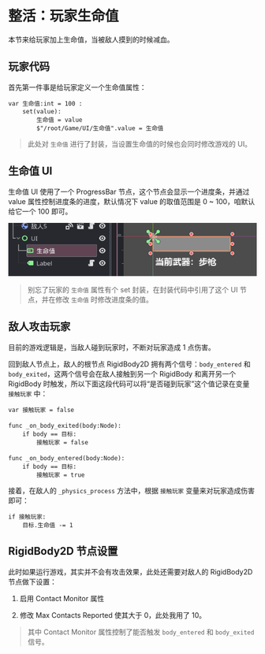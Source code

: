 # 整活：玩家生命值

本节来给玩家加上生命值，当被敌人摸到的时候减血。

## 玩家代码

首先第一件事是给玩家定义一个生命值属性：

```gdscript
var 生命值:int = 100 : 
    set(value):
        生命值 = value
        $"/root/Game/UI/生命值".value = 生命值
```

> 此处对 `生命值` 进行了封装，当设置生命值的时候也会同时修改游戏的 UI。

## 生命值 UI

生命值 UI 使用了一个 ProgressBar 节点，这个节点会显示一个进度条，并通过 value 属性控制进度条的进度，默认情况下 value 的取值范围是 0 ~ 100，咱默认给它一个 100 即可。

![生命值UI](./images/game_healthBar.png)

> 别忘了玩家的 `生命值` 属性有个 set 封装，在封装代码中引用了这个 UI 节点，并在修改 `生命值` 时修改进度条的值。

## 敌人攻击玩家

目前的游戏逻辑是，当敌人碰到玩家时，不断对玩家造成 1 点伤害。

回到敌人节点上，敌人的根节点 RigidBody2D 拥有两个信号：`body_entered` 和 `body_exited`，这两个信号会在敌人接触到另一个 RigidBody 和离开另一个 RigidBody 时触发，所以下面这段代码可以将“是否碰到玩家”这个值记录在变量 `接触玩家` 中：

```gdscript
var 接触玩家 = false

func _on_body_exited(body:Node):
    if body == 目标:
        接触玩家 = false

func _on_body_entered(body:Node):
    if body == 目标:
        接触玩家 = true
```

接着，在敌人的 `_physics_process` 方法中，根据 `接触玩家` 变量来对玩家造成伤害即可：

```gdscript
if 接触玩家:
    目标.生命值 -= 1
```

## RigidBody2D 节点设置

此时如果运行游戏，其实并不会有攻击效果，此处还需要对敌人的 RigidBody2D 节点做下设置：

1. 启用 Contact Monitor 属性

2. 修改 Max Contacts Reported 使其大于 0，此处我用了 10。

> 其中 Contact Monitor 属性控制了能否触发 `body_entered` 和 `body_exited` 信号。